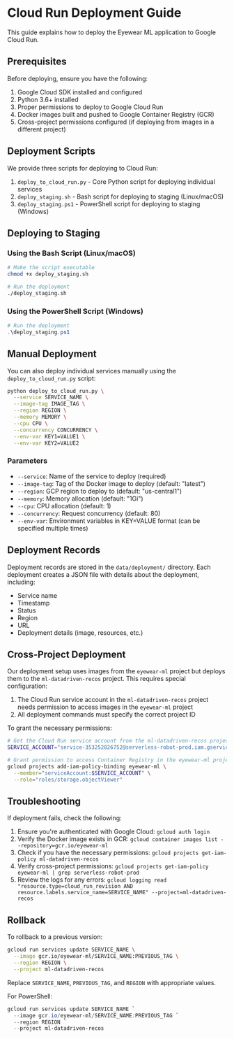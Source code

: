 # Cloud Run Deployment Guide

This guide explains how to deploy the Eyewear ML application to Google Cloud Run.

## Prerequisites

Before deploying, ensure you have the following:

1. Google Cloud SDK installed and configured
2. Python 3.6+ installed
3. Proper permissions to deploy to Google Cloud Run
4. Docker images built and pushed to Google Container Registry (GCR)
5. Cross-project permissions configured (if deploying from images in a different project)

## Deployment Scripts

We provide three scripts for deploying to Cloud Run:

1. `deploy_to_cloud_run.py` - Core Python script for deploying individual services
2. `deploy_staging.sh` - Bash script for deploying to staging (Linux/macOS)
3. `deploy_staging.ps1` - PowerShell script for deploying to staging (Windows)

## Deploying to Staging

### Using the Bash Script (Linux/macOS)

```bash
# Make the script executable
chmod +x deploy_staging.sh

# Run the deployment
./deploy_staging.sh
```

### Using the PowerShell Script (Windows)

```powershell
# Run the deployment
.\deploy_staging.ps1
```

## Manual Deployment

You can also deploy individual services manually using the `deploy_to_cloud_run.py` script:

```bash
python deploy_to_cloud_run.py \
  --service SERVICE_NAME \
  --image-tag IMAGE_TAG \
  --region REGION \
  --memory MEMORY \
  --cpu CPU \
  --concurrency CONCURRENCY \
  --env-var KEY1=VALUE1 \
  --env-var KEY2=VALUE2
```

### Parameters

- `--service`: Name of the service to deploy (required)
- `--image-tag`: Tag of the Docker image to deploy (default: "latest")
- `--region`: GCP region to deploy to (default: "us-central1")
- `--memory`: Memory allocation (default: "1Gi")
- `--cpu`: CPU allocation (default: 1)
- `--concurrency`: Request concurrency (default: 80)
- `--env-var`: Environment variables in KEY=VALUE format (can be specified multiple times)

## Deployment Records

Deployment records are stored in the `data/deployment/` directory. Each deployment creates a JSON file with details about the deployment, including:

- Service name
- Timestamp
- Status
- Region
- URL
- Deployment details (image, resources, etc.)

## Cross-Project Deployment

Our deployment setup uses images from the `eyewear-ml` project but deploys them to the `ml-datadriven-recos` project. This requires special configuration:

1. The Cloud Run service account in the `ml-datadriven-recos` project needs permission to access images in the `eyewear-ml` project
2. All deployment commands must specify the correct project ID

To grant the necessary permissions:

```bash
# Get the Cloud Run service account from the ml-datadriven-recos project
SERVICE_ACCOUNT="service-353252826752@serverless-robot-prod.iam.gserviceaccount.com"

# Grant permission to access Container Registry in the eyewear-ml project
gcloud projects add-iam-policy-binding eyewear-ml \
  --member="serviceAccount:$SERVICE_ACCOUNT" \
  --role="roles/storage.objectViewer"
```

## Troubleshooting

If deployment fails, check the following:

1. Ensure you're authenticated with Google Cloud: `gcloud auth login`
2. Verify the Docker image exists in GCR: `gcloud container images list --repository=gcr.io/eyewear-ml`
3. Check if you have the necessary permissions: `gcloud projects get-iam-policy ml-datadriven-recos`
4. Verify cross-project permissions: `gcloud projects get-iam-policy eyewear-ml | grep serverless-robot-prod`
5. Review the logs for any errors: `gcloud logging read "resource.type=cloud_run_revision AND resource.labels.service_name=SERVICE_NAME" --project=ml-datadriven-recos`

## Rollback

To rollback to a previous version:

```bash
gcloud run services update SERVICE_NAME \
  --image gcr.io/eyewear-ml/SERVICE_NAME:PREVIOUS_TAG \
  --region REGION \
  --project ml-datadriven-recos
```

Replace `SERVICE_NAME`, `PREVIOUS_TAG`, and `REGION` with appropriate values.

For PowerShell:

```powershell
gcloud run services update SERVICE_NAME `
  --image gcr.io/eyewear-ml/SERVICE_NAME:PREVIOUS_TAG `
  --region REGION `
  --project ml-datadriven-recos
```